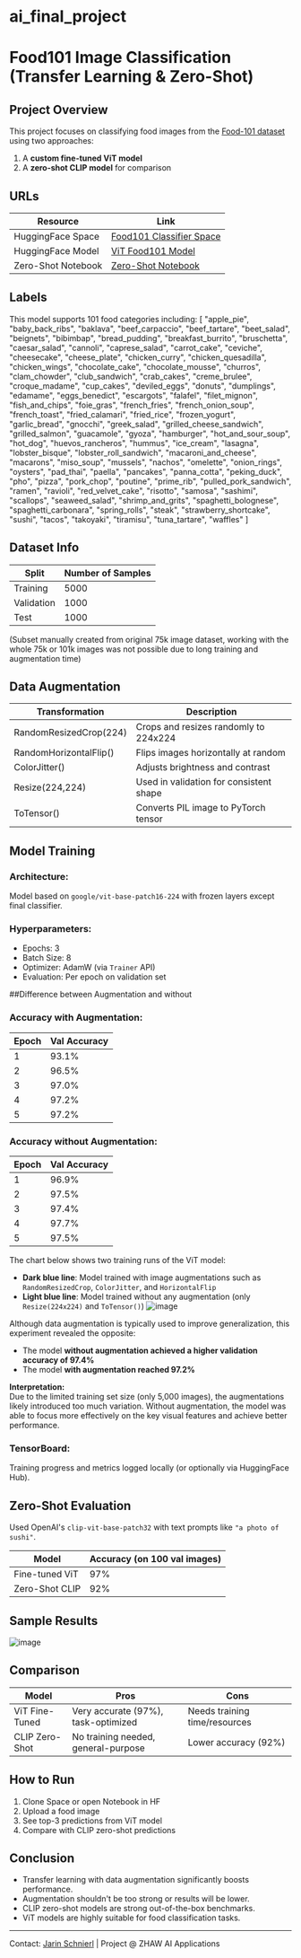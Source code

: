 # ai_final_project
# Food101 Image Classification (Transfer Learning & Zero-Shot)

## Project Overview
This project focuses on classifying food images from the [Food-101 dataset](https://data.vision.ee.ethz.ch/cvl/datasets_extra/food-101/) using two approaches:
1. A **custom fine-tuned ViT model**
2. A **zero-shot CLIP model** for comparison

## URLs
| Resource        | Link |
|----------------|------|
| HuggingFace Space | [Food101 Classifier Space](https://huggingface.co/spaces/jarinschnierl/food101-vit) |
| HuggingFace Model | [ViT Food101 Model](https://huggingface.co/jarinschnierl/vit-base-food101) |
| Zero-Shot Notebook | [Zero-Shot Notebook](https://huggingface.co/spaces/jarinschnierl/clip-food101-zero-shot) |

## Labels
This model supports 101 food categories including:
[
    "apple_pie", "baby_back_ribs", "baklava", "beef_carpaccio", "beef_tartare", "beet_salad", "beignets", "bibimbap",
    "bread_pudding", "breakfast_burrito", "bruschetta", "caesar_salad", "cannoli", "caprese_salad", "carrot_cake",
    "ceviche", "cheesecake", "cheese_plate", "chicken_curry", "chicken_quesadilla", "chicken_wings", "chocolate_cake",
    "chocolate_mousse", "churros", "clam_chowder", "club_sandwich", "crab_cakes", "creme_brulee", "croque_madame",
    "cup_cakes", "deviled_eggs", "donuts", "dumplings", "edamame", "eggs_benedict", "escargots", "falafel", "filet_mignon",
    "fish_and_chips", "foie_gras", "french_fries", "french_onion_soup", "french_toast", "fried_calamari", "fried_rice",
    "frozen_yogurt", "garlic_bread", "gnocchi", "greek_salad", "grilled_cheese_sandwich", "grilled_salmon",
    "guacamole", "gyoza", "hamburger", "hot_and_sour_soup", "hot_dog", "huevos_rancheros", "hummus", "ice_cream",
    "lasagna", "lobster_bisque", "lobster_roll_sandwich", "macaroni_and_cheese", "macarons", "miso_soup", "mussels",
    "nachos", "omelette", "onion_rings", "oysters", "pad_thai", "paella", "pancakes", "panna_cotta", "peking_duck",
    "pho", "pizza", "pork_chop", "poutine", "prime_rib", "pulled_pork_sandwich", "ramen", "ravioli", "red_velvet_cake",
    "risotto", "samosa", "sashimi", "scallops", "seaweed_salad", "shrimp_and_grits", "spaghetti_bolognese",
    "spaghetti_carbonara", "spring_rolls", "steak", "strawberry_shortcake", "sushi", "tacos", "takoyaki",
    "tiramisu", "tuna_tartare", "waffles"
]


## Dataset Info
| Split       | Number of Samples |
|-------------|-------------------|
| Training    | 5000              |
| Validation  | 1000              |
| Test        | 1000              |

(Subset manually created from original 75k image dataset, working with the whole 75k or 101k images was not possible due to long training and augmentation time)

## Data Augmentation
| Transformation             | Description |
|----------------------------|-------------|
| RandomResizedCrop(224)     | Crops and resizes randomly to 224x224 |
| RandomHorizontalFlip()     | Flips images horizontally at random |
| ColorJitter()              | Adjusts brightness and contrast |
| Resize(224,224)            | Used in validation for consistent shape |
| ToTensor()                 | Converts PIL image to PyTorch tensor |

## Model Training
### Architecture:
Model based on `google/vit-base-patch16-224` with frozen layers except final classifier.

### Hyperparameters:
- Epochs: 3
- Batch Size: 8
- Optimizer: AdamW (via `Trainer` API)
- Evaluation: Per epoch on validation set

##Difference between Augmentation and without
### Accuracy with Augmentation:
| Epoch | Val Accuracy |
|-------|---------------|
| 1     | 93.1%         |
| 2     | 96.5%         |
| 3     | 97.0%         |
| 4     | 97.2%         |
| 5     | 97.2%         |

### Accuracy without Augmentation:
| Epoch | Val Accuracy |
|-------|---------------|
| 1     | 96.9%         |
| 2     | 97.5%         |
| 3     | 97.4%         |
| 4     | 97.7%         |
| 5     | 97.5%         |


The chart below shows two training runs of the ViT model:

- **Dark blue line**: Model trained with image augmentations such as `RandomResizedCrop`, `ColorJitter`, and `HorizontalFlip`
- **Light blue line**: Model trained without any augmentation (only `Resize(224x224)` and `ToTensor()`)
![image](https://github.com/user-attachments/assets/678c8dd2-3f7b-4b23-8645-b56815142236)



Although data augmentation is typically used to improve generalization, this experiment revealed the opposite:

- The model **without augmentation achieved a higher validation accuracy of 97.4%**
- The model **with augmentation reached 97.2%**

**Interpretation:**  
Due to the limited training set size (only 5,000 images), the augmentations likely introduced too much variation. Without augmentation, the model was able to focus more effectively on the key visual features and achieve better performance.


### TensorBoard:
Training progress and metrics logged locally (or optionally via HuggingFace Hub).

## Zero-Shot Evaluation
Used OpenAI's `clip-vit-base-patch32` with text prompts like `"a photo of sushi"`.

| Model                     | Accuracy (on 100 val images) |
|---------------------------|------------------------------|
| Fine-tuned ViT            | 97%                          |
| Zero-Shot CLIP            | 92%                          |

## Sample Results
![image](https://github.com/user-attachments/assets/c46ef7e6-b0ee-44c5-b17d-e6d687f3159d)


## Comparison
| Model        | Pros                             | Cons                            |
|--------------|----------------------------------|----------------------------------|
| ViT Fine-Tuned | Very accurate (97%), task-optimized | Needs training time/resources |
| CLIP Zero-Shot | No training needed, general-purpose | Lower accuracy (92%)         |

## How to Run
1. Clone Space or open Notebook in HF
2. Upload a food image
3. See top-3 predictions from ViT model
4. Compare with CLIP zero-shot predictions

## Conclusion
- Transfer learning with data augmentation significantly boosts performance.
- Augmentation shouldn't be too strong or results will be lower.
- CLIP zero-shot models are strong out-of-the-box benchmarks.
- ViT models are highly suitable for food classification tasks.

---

Contact: [Jarin Schnierl](mailto:schnijar@students.zhaw.ch) | Project @ ZHAW AI Applications

